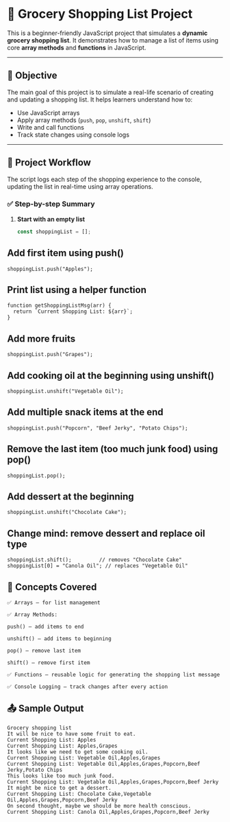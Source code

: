 # 🛒 Grocery Shopping List Project

This is a beginner-friendly JavaScript project that simulates a **dynamic grocery shopping list**. It demonstrates how to manage a list of items using core **array methods** and **functions** in JavaScript.

---

## 📌 Objective

The main goal of this project is to simulate a real-life scenario of creating and updating a shopping list. It helps learners understand how to:

- Use JavaScript arrays
- Apply array methods (`push`, `pop`, `unshift`, `shift`)
- Write and call functions
- Track state changes using console logs

---

## 🧾 Project Workflow

The script logs each step of the shopping experience to the console, updating the list in real-time using array operations.

### ✅ Step-by-step Summary

1. **Start with an empty list**  
   ```js
   const shoppingList = [];

## Add first item using push()
```
shoppingList.push("Apples");
```

## Print list using a helper function
```
function getShoppingListMsg(arr) {
  return `Current Shopping List: ${arr}`;
}
```

## Add more fruits
```
shoppingList.push("Grapes");
```

## Add cooking oil at the beginning using unshift()
```
shoppingList.unshift("Vegetable Oil");
```

## Add multiple snack items at the end
```
shoppingList.push("Popcorn", "Beef Jerky", "Potato Chips");

```

## Remove the last item (too much junk food) using pop()
```
shoppingList.pop();
```

## Add dessert at the beginning
```
shoppingList.unshift("Chocolate Cake");
```

## Change mind: remove dessert and replace oil type
```
shoppingList.shift();         // removes "Chocolate Cake"
shoppingList[0] = "Canola Oil"; // replaces "Vegetable Oil"
```

## 🧠 Concepts Covered
```
✅ Arrays – for list management

✅ Array Methods:

push() – add items to end

unshift() – add items to beginning

pop() – remove last item

shift() – remove first item

✅ Functions – reusable logic for generating the shopping list message

✅ Console Logging – track changes after every action

```

## 📤 Sample Output
```
Grocery shopping list
It will be nice to have some fruit to eat.
Current Shopping List: Apples
Current Shopping List: Apples,Grapes
It looks like we need to get some cooking oil.
Current Shopping List: Vegetable Oil,Apples,Grapes
Current Shopping List: Vegetable Oil,Apples,Grapes,Popcorn,Beef Jerky,Potato Chips
This looks like too much junk food.
Current Shopping List: Vegetable Oil,Apples,Grapes,Popcorn,Beef Jerky
It might be nice to get a dessert.
Current Shopping List: Chocolate Cake,Vegetable Oil,Apples,Grapes,Popcorn,Beef Jerky
On second thought, maybe we should be more health conscious.
Current Shopping List: Canola Oil,Apples,Grapes,Popcorn,Beef Jerky
```


